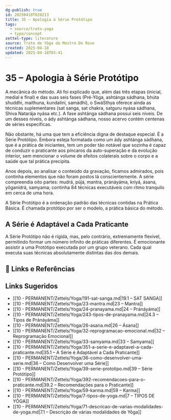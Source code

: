 ```yaml
---
dg-publish: true
id: 20250418T020213
title: 35 – Apologia à Série Protótipo
tags:
  - source/trato-yoga
  - type/concept
zettel-type: literature
source: Trato de Yôga do Mestre De Rose
created: 2025-04-18
updated: 2025-04-18T03:41
---
```


# 35 – Apologia à Série Protótipo

A mecânica do método. Ali foi explicado que, além das três etapas (inicial, medial e final) e das suas seis fases (Pré-Yôga, ashtánga sádhana, bhúta shuddhi, maithuna, kundaliní, samádhi), o SwáSthya oferece ainda as técnicas suplementares (sat sanga, sat chakra, satguru nyása sádhana, Shiva Natarája nyása etc.). A fase ashtánga sádhana possui seis níveis. De um desses níveis, o ády ashtánga sádhana, nosso acervo contém centenas de séries específicas.

Não obstante, há uma que tem a eficiência digna de destaque especial. É a Série Protótipo. Embora esteja formatada como um ády ashtánga sádhana, que é a prática de iniciantes, tem um poder tão notável que sozinha é capaz de conduzir o praticante aos píncaros da auto-superação e da evolução interior, sem mencionar o volume de efeitos colaterais sobre o corpo e a saúde que tal prática precipita.

Anos depois, ao analisar o conteúdo da gravação, ficamos admirados, pois continha elementos que não foram postos lá conscientemente. A série compreendia oito partes: mudrá, pújá, mantra, pránáyáma, kriyá, ásana, yôganidrá, samyama; continha 84 técnicas executáveis com ritmo tranquilo em cerca de uma hora.

A Série Protótipo é a ordenação padrão das técnicas contidas na Prática Básica. É chamada protótipo por ser o modelo, a prática básica do método.

## A Série é Adaptável a Cada Praticante

A Série Protótipo não é rígida, mas, pelo contrário, extremamente flexível, permitindo formar um número infinito de práticas diferentes. É emocionante assistir a uma Protótipo executada por um grupo veterano. Cada qual executa suas técnicas absolutamente distintas das dos demais.

## 🔗 Links e Referências

## Links Sugeridos

- [[10 - PERMANENT/Zettels/Yoga/191-sat-sanga.md|19.1 – SAT SANGA]]
- [[10 - PERMANENT/Zettels/Yoga/23-mantra.md|23 – Mantra]]
- [[10 - PERMANENT/Zettels/Yoga/24-pranayama.md|24 – Pránáyáma]]
- [[10 - PERMANENT/Zettels/Yoga/243-tipos-de-pranayama.md|24.3 – Tipos de Pránáyáma]]
- [[10 - PERMANENT/Zettels/Yoga/26-asana.md|26 – Ásana]]
- [[10 - PERMANENT/Zettels/Yoga/32-reprogramacao-emocional.md|32 – Reprogramação Emocional]]
- [[10 - PERMANENT/Zettels/Yoga/33-samyama.md|33 – Samyama]]
- [[10 - PERMANENT/Zettels/Yoga/351-a-serie-e-adaptavel-a-cada-praticante.md|35.1 – A Série é Adaptável a Cada Praticante]]
- [[10 - PERMANENT/Zettels/Yoga/36-como-desenvolver-uma-serie.md|36 – Como Desenvolver uma Série]]
- [[10 - PERMANENT/Zettels/Yoga/39-serie-prototipo.md|39 – Série Protótipo]]
- [[10 - PERMANENT/Zettels/Yoga/392-recomendacoes-para-o-praticante.md|39.2 – Recomendações para o Praticante]]
- [[10 - PERMANENT/Zettels/Yoga/59-karma.md|59 – Karma]]
- [[10 - PERMANENT/Zettels/Yoga/7-tipos-de-yoga.md|7 – TIPOS DE YÔGA]]
- [[10 - PERMANENT/Zettels/Yoga/71-descricao-de-varias-modalidades-de-yoga.md|7.1 – Descrição de várias modalidades de Yôga]]
